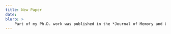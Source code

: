```yaml
---
title: New Paper
date:
blurb: >
	Part of my Ph.D. work was published in the *Journal of Memory and Language*: “Agreement attraction in Spanish comprehension” [[pdf]](/pubs/Lago_etal_SpanishAgreement_2015.pdf)
---
```

